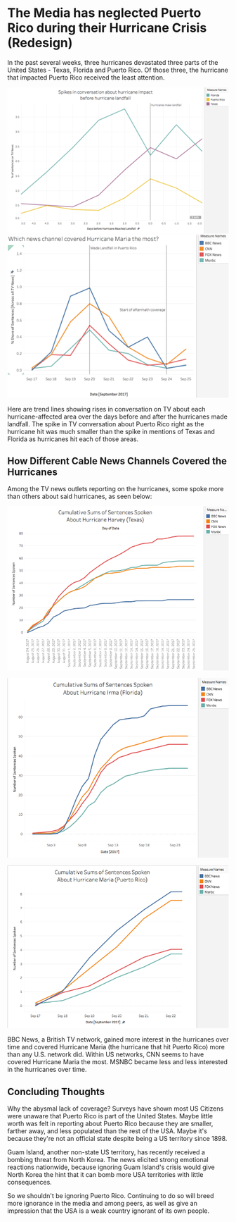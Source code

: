 # The Media has neglected Puerto Rico during their Hurricane Crisis (Redesign)

In the past several weeks, three hurricanes devastated three parts of the United States - Texas, Florida and Puerto Rico. Of those three, the hurricane that impacted Puerto Rico received the least attention.

![Spikes](Spikes.png)
![red1](RawData/red1.png)

Here are trend lines showing rises in conversation on TV about each hurricane-affected area over the days before and after the hurricanes made landfall. The spike in TV conversation about Puerto Rico right as the hurricane hit was much smaller than the spike in mentions of Texas and Florida as hurricanes hit each of those areas.

## How Different Cable News Channels Covered the Hurricanes

Among the TV news outlets reporting on the hurricanes, some spoke more than others about said hurricanes, as seen below:

![Harvey](Harvey.png)

![Irma](Irma.png)

![Maria](Maria.png)

BBC News, a British TV network, gained more interest in the hurricanes over time and covered Hurricane Maria (the hurricane that hit Puerto Rico) more than any U.S. network did. Within US networks, CNN seems to have covered Hurricane Maria the most. MSNBC became less and less interested in the hurricanes over time.

## Concluding Thoughts

Why the abysmal lack of coverage? Surveys have shown most US Citizens were unaware that Puerto Rico is part of the United States. Maybe little worth was felt in reporting about Puerto Rico because they are smaller, farther away, and less populated than the rest of the USA. Maybe it's because they're not an official state despite being a US territory since 1898.

Guam Island, another non-state US territory, has recently received a bombing threat from North Korea. The news elicited strong emotional reactions nationwide, because ignoring Guam Island's crisis would give North Korea the hint that it can bomb more USA territories with little consequences.

So we shouldn't be ignoring Puerto Rico. Continuing to do so will breed more ignorance in the media and among peers, as well as give an impression that the USA is a weak country ignorant of its own people.
